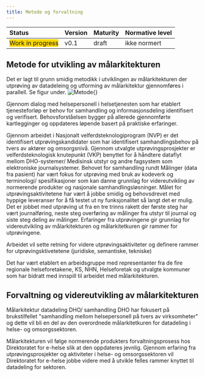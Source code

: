 ```yaml
---
title: Metode og forvaltning
---
```


| Status | Version | Maturity | Normative level |
|:-------------|:------------------|:------|:-------|
| <span style="background-color:gold">Work in progress</span> | v0.1 | draft  | ikke normert |

## Metode for utvikling av målarkitekturen
Det er lagt til grunn smidig metodikk i utviklingen av målarkitekturen der utprøving av datadeleing og utforming av målarkitektur gjennomføres i parallell. Se figur under.
![Metode](){}
<!--Legge inn figur som viser tilnærming-->
Gjennom dialog med helsepersonell i helsetjenesten som har etablert tjenesteforløp er behov for samhandling og informasjonsdeling identifisert og verifisert. Behovsforståelsen bygger på allerede gjennomførte kartlegginger og oppdateres løpende basert på praktiske erfaringer. 

Gjennom arbeidet i Nasjonalt velferdsteknologiprogram (NVP) er det identifisert utprøvingskandidater som har identifisert samhandlingsbehov på tvers av aktører og omsorgsnivå. Gjennom utvalgte utprøvingsprosjekter er velferdsteknologisk knutepunkt (VKP) benyttet for å håndtere dataflyt mellom DHO-systemer/ Medisinsk utstyr og andre fagsystem som elektroniske journalsystemer. Behovet for samhandling rundt Målinger (data fra pasient) har vært fokus for utprøving med bruk av kodeverk og terminologi/ spesifikasjoner som kan danne grunnlag for videreutvikling av normerende produkter og nasjonale samhandlingsløsninger. Målet for utprøvingsaktivitetene har vært å jobbe smidig og behovsdrevet med hyppige leveranser for å få testet ut ny funksjonalitet så langt det er mulig. Det er jobbet med utprøving ut fra en tre trinns rakett der første steg har vært journalføring, neste steg overføring av målinger fra utstyr til journal og siste steg deling av målinger. Erfaringer fra utprøvingene gir grunnlag for videreutvikling av målarkitekturen og målarkitetkuren gir rammer for utprøvingene. 

Arbeidet vil sette retning for videre utprøvingsaktiviteter og definere rammer for utprøvingsktivetetene (juridiske, semantiske, tekniske)

Det har vært etablert en arbeidsgruppe med representanter fra de fire regionale helseforetakene, KS, NHN, Helseforetak og utvalgte kommuner som har bidratt med innspill til arbeidet med målarkitekturen. 

## Forvaltning og videreutvikling av målarkitekturen
Målarkitektur datadeling DHO/ samhandling DHO <!--Her må vi ta en sjekk gjennom kapitlene for å se eat vi bruker det samme--> har fokusert på brukstilfellet "samhandling mellom helsepersonell på tvers av virksomheter" og dette vil bli en del av den overordnede målarkitetkuren for datadeling i helse- og omsorgssektoren. 

Målarkitekturen vil følge normerende produkters forvaltningsprosess hos Direktoratet for e-helse slik at den oppdateres jevnlig. Gjennom erfaring fra utprøvingsprosjekter og aktiviteter i helse- og omsorgssektoren vil Direktoratet for e-helse jobbe videre med å utvikle felles rammer knyttet til datadeling for sektoren.